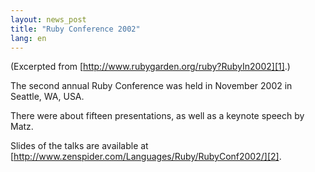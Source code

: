 ```yaml
---
layout: news_post
title: "Ruby Conference 2002"
lang: en
---
```


(Excerpted from [http://www.rubygarden.org/ruby?RubyIn2002][1].)

The second annual Ruby Conference was held in November 2002 in Seattle,
WA, USA.

There were about fifteen presentations, as well as a keynote speech by
Matz.

Slides of the talks are available at
[http://www.zenspider.com/Languages/Ruby/RubyConf2002/][2].



[1]: http://www.rubygarden.org/ruby?RubyIn2002 
[2]: http://www.zenspider.com/Languages/Ruby/RubyConf2002/ 
